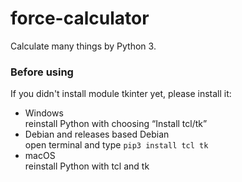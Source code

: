 # force-calculator
Calculate many things by Python 3.
### Before using
If you didn't install module tkinter yet, please install it:
* Windows  
reinstall Python with choosing “Install tcl/tk”
* Debian and releases based Debian  
open terminal and type ```pip3 install tcl tk```
* macOS  
reinstall Python with tcl and tk
